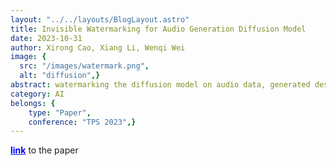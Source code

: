 ```yaml
---
layout: "../../layouts/BlogLayout.astro"
title: Invisible Watermarking for Audio Generation Diffusion Model
date: 2023-10-31
author: Xirong Cao, Xiang Li, Wenqi Wei
image: {
  src: "/images/watermark.png",
  alt: "diffusion",}
abstract: watermarking the diffusion model on audio data, generated desired audio with specific trigger.
category: AI
belongs: {
    type: "Paper",
    conference: "TPS 2023",}
---
```

<a href="https://arxiv.org/abs/2309.13166v2" style="color: blue; font-weight: bold;">link</a> to the paper

